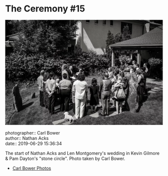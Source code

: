 # The Ceremony #15

![The start of Nathan Acks and Len Montgomery's wedding](assets/2019-06-29-set-1-the-ceremony-15.webp)

photographer:: Carl Bower  
author:: Nathan Acks  
date:: 2019-06-29 15:36:34

The start of Nathan Acks and Len Montgomery's wedding in Kevin Gilmore & Pam Dayton's "stone circle". Photo taken by Carl Bower.

* [Carl Bower Photos](https://carlbowerphotos.com)

